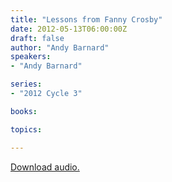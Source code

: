 ```yaml
---
title: "Lessons from Fanny Crosby"
date: 2012-05-13T06:00:00Z
draft: false
author: "Andy Barnard"
speakers:
- "Andy Barnard"

series:
- "2012 Cycle 3"

books:

topics:

---
```

[Download audio.](https://s3.amazonaws.com/highway/sermons/2012_05/13_Lessons_from_Fanny_Crosby.mp3)